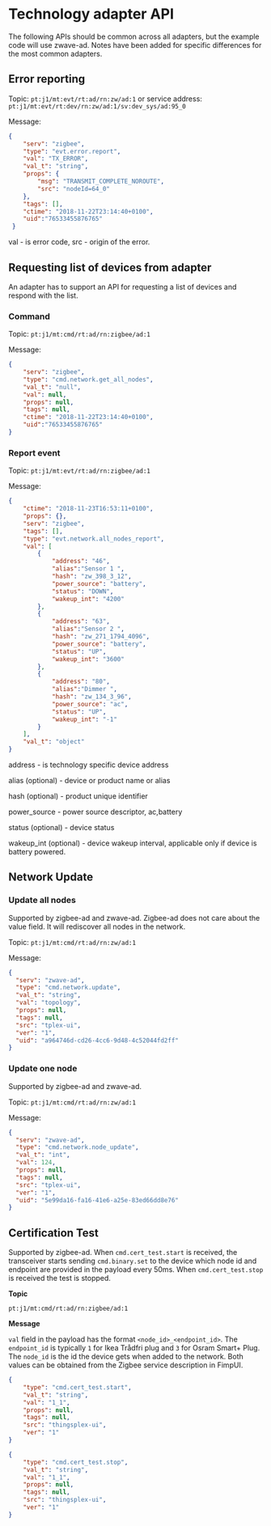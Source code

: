# Technology adapter API

The following APIs should be common across all adapters, but the example code will use zwave-ad. Notes have been added for specific differences for the most common adapters.

## Error reporting

Topic: `pt:j1/mt:evt/rt:ad/rn:zw/ad:1` or service address: `pt:j1/mt:evt/rt:dev/rn:zw/ad:1/sv:dev_sys/ad:95_0`

Message:

```json
{
    "serv": "zigbee",
    "type": "evt.error.report",
    "val": "TX_ERROR",
    "val_t": "string",
    "props": {
        "msg": "TRANSMIT_COMPLETE_NOROUTE",
        "src": "nodeId=64_0"
    },
    "tags": [],
    "ctime": "2018-11-22T23:14:40+0100",
    "uid":"76533455876765"
 }
```

val - is error code, src - origin of the error.

## Requesting list of devices from adapter

An adapter has to support an API for requesting a list of devices and respond with the list.

### Command

Topic: `pt:j1/mt:cmd/rt:ad/rn:zigbee/ad:1`

Message:

```json
{
    "serv": "zigbee",
    "type": "cmd.network.get_all_nodes",
    "val_t": "null",
    "val": null,
    "props": null,
    "tags": null,
    "ctime": "2018-11-22T23:14:40+0100",
    "uid":"76533455876765"
}
```

### Report event

Topic: `pt:j1/mt:evt/rt:ad/rn:zigbee/ad:1`

Message:

```json
{
    "ctime": "2018-11-23T16:53:11+0100",
    "props": {},
    "serv": "zigbee",
    "tags": [],
    "type": "evt.network.all_nodes_report",
    "val": [
        {
            "address": "46",
            "alias":"Sensor 1 ",
            "hash": "zw_398_3_12",
            "power_source": "battery",
            "status": "DOWN",
            "wakeup_int": "4200"
        },
        {
            "address": "63",
            "alias":"Sensor 2 ",
            "hash": "zw_271_1794_4096",
            "power_source": "battery",
            "status": "UP",
            "wakeup_int": "3600"
        },
        {
            "address": "80",
            "alias":"Dimmer ",
            "hash": "zw_134_3_96",
            "power_source": "ac",
            "status": "UP",
            "wakeup_int": "-1"
        }
    ],
    "val_t": "object"
}
```

address - is technology specific device address

alias (optional) - device or product name or alias

hash (optional) - product unique identifier

power_source - power source descriptor, ac,battery

status (optional) - device status

wakeup_int (optional) - device wakeup interval, applicable only if device is battery powered.

## Network Update

### Update all nodes
Supported by zigbee-ad and zwave-ad. Zigbee-ad does not care about the value field. It will rediscover all nodes in the network.

Topic: `pt:j1/mt:cmd/rt:ad/rn:zw/ad:1`

Message:

```json
{
  "serv": "zwave-ad",
  "type": "cmd.network.update",
  "val_t": "string",
  "val": "topology",
  "props": null,
  "tags": null,
  "src": "tplex-ui",
  "ver": "1",
  "uid": "a964746d-cd26-4cc6-9d48-4c52044fd2ff"
}
```

### Update one node
Supported by zigbee-ad and zwave-ad.

Topic: `pt:j1/mt:cmd/rt:ad/rn:zw/ad:1`

Message:

```json
{
  "serv": "zwave-ad",
  "type": "cmd.network.node_update",
  "val_t": "int",
  "val": 124,
  "props": null,
  "tags": null,
  "src": "tplex-ui",
  "ver": "1",
  "uid": "5e99da16-fa16-41e6-a25e-83ed66dd8e76"
}
```

## Certification Test
Supported by zigbee-ad. When `cmd.cert_test.start` is received, the transceiver starts sending `cmd.binary.set` to the device which node id and endpoint are provided in the payload every 50ms. When `cmd.cert_test.stop` is received the test is stopped.

__Topic__

`pt:j1/mt:cmd/rt:ad/rn:zigbee/ad:1`

__Message__

`val` field in the payload has the format `<node_id>_<endpoint_id>`. The `endpoint_id` is typically `1` for Ikea Trådfri plug and `3` for Osram Smart+ Plug. The `node_id` is the id the device gets when added to the network. Both values can be obtained from the Zigbee service description in FimpUI.

```json
{
    "type": "cmd.cert_test.start",
    "val_t": "string",
    "val": "1_1",
    "props": null,
    "tags": null,
    "src": "thingsplex-ui",
    "ver": "1"
}
```

```json
{
    "type": "cmd.cert_test.stop",
    "val_t": "string",
    "val": "1_1",
    "props": null,
    "tags": null,
    "src": "thingsplex-ui",
    "ver": "1"
}
```
